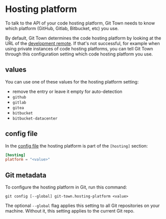 # Hosting platform

To talk to the API of your code hosting platform, Git Town needs to know which
platform (GitHub, Gitlab, Bitbucket, etc) you use.

By default, Git Town determines the code hosting platform by looking at the URL
of the [development remote](dev-remote.md). If that's not successful, for
example when using private instances of code hosting platforms, you can tell Git
Town through this configuration setting which code hosting platform you use.

## values

You can use one of these values for the hosting platform setting:

- remove the entry or leave it empty for auto-detection
- `github`
- `gitlab`
- `gitea`
- `bitbucket`
- `bitbucket-datacenter`

## config file

In the [config file](../configuration-file.md) the hosting platform is part of
the `[hosting]` section:

```toml
[hosting]
platform = "<value>"
```

## Git metadata

To configure the hosting platform in Git, run this command:

```wrap
git config [--global] git-town.hosting-platform <value>
```

The optional `--global` flag applies this setting to all Git repositories on
your machine. Without it, this setting applies to the current Git repo.
